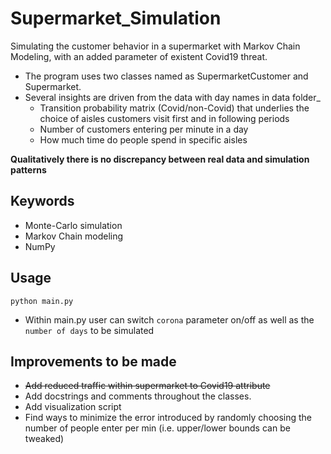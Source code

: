 # Supermarket_Simulation
Simulating the customer behavior in a supermarket with Markov Chain Modeling, with an added parameter of existent Covid19 threat.

- The program uses two classes named as SupermarketCustomer and Supermarket.
- Several insights are driven from the data with day names in data folder_
    - Transition probability matrix (Covid/non-Covid) that underlies the choice of aisles customers visit first and in following periods
    - Number of customers entering per minute in a day
    - How much time do people spend in specific aisles

**Qualitatively there is no discrepancy between real data and simulation patterns**


## Keywords
  - Monte-Carlo simulation
  - Markov Chain modeling
  - NumPy

## Usage
    python main.py

- Within main.py user can switch ```corona``` parameter on/off as well as the ```number of days``` to be simulated

## Improvements to be made

- ~~Add reduced traffic within supermarket to Covid19 attribute~~
- Add docstrings and comments throughout the classes.
- Add visualization script
- Find ways to minimize the error introduced by randomly choosing the number of people enter per min (i.e. upper/lower bounds can be tweaked)
